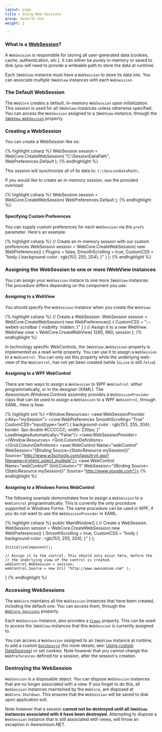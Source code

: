 ```yaml
---
layout: page
title : Using Web-Sessions
group: General Use
weight: 2

---
```


### What is a [WebSession](http://www.awesomium.com/docs/1_7_rc2/sharp_api/?tc=65967c02-ec87-8681-671d-9d12902618ec)?

A `WebSession` is responsible for storing all user-generated data (cookies, cache, authentication, etc.). It can either be purely in-memory or saved to disk (you will need to provide a writeable path to store the data at runtime).

Each `IWebView` instance must have a `WebSession` to store its data into. You can associate multiple `IWebView` instances with each `WebSession`.

### The Default WebSession

The `WebCore` creates a default, in-memory `WebSession` upon initialization. This session is used for all `IWebView` instances unless otherwise specified. You can access the `WebSession` assigned to a `IWebView` instance, through the [`IWebVew.WebSession`](http://www.awesomium.com/docs/1_7_rc2/sharp_api/?tc=e71ac686-75e9-ca7d-f1a8-39ebbc951b09) property.

### Creating a WebSession

You can create a WebSession like so:

{% highlight csharp %}
WebSession session = WebCore.CreateWebSession( "C:\\SessionDataPath", WebPreferences.Default );
{% endhighlight %}

This session will synchronize all of its data to: `C:\SessionDataPath\`.

If you would like to create an in-memory session, use the provided overload:

{% highlight csharp %}
WebSession session = WebCore.CreateWebSession( WebPreferences.Default );
{% endhighlight %}

#### Specifying Custom Preferences
You can supply custom preferences for each `WebSession` via the *`prefs`* parameter. Here's an example:

{% highlight csharp %}
// Create an in-memory session with our custom preferences
WebSession session = WebCore.CreateWebSession( new WebPreferences()
{
    Plugins = false,
    SmoothScrolling = true,
    CustomCSS = "body { background-color : rgb(153, 255, 204); }"
} );
{% endhighlight %}

### Assigning the WebSession to one or more IWebView instances
You can assign your `WebSession` instace to one more `IWebView` instances. The procedure differs depending on the component you use.

#### Assigning to a WebView

You should specify the `WebSession` instance when you create the `WebView`:

{% highlight csharp %}
// Create a WebSession.
WebSession session = WebCore.CreateWebSession( new WebPreferences()
{
    CustomCSS = "::-webkit-scrollbar { visibility: hidden; }"
} )
// Assign it to a new WebView.
WebView view = WebCore.CreateWebView( 1280, 960, session );
{% endhighlight %}

In technology specific WebControls, the `IWebView.WebSession` property is implemented as a read-write property. You can use it to assign a `WebSession` to a `WebControl`. You can only set this property while the underlying web-view of the `WebControl`, has not yet been created (while `IsLive` is still *`false`*).

#### Assigning to a WPF WebControl

There are two ways to assign a `WebSession` to WPF `WebControl`: either programmatically, or in the designer (XAML).
The *Awesomium.Windows.Controls* assembly provides a `WebSessionProvider` class that can be used to assign a `WebSession` to a WPF `WebControl`, through XAML. Here is how:

{% highlight xml %}
<Window 
    x:Class="WebControlSample.MainWindow" 
    xmlns="http://schemas.microsoft.com/winfx/2006/xaml/presentation" 
    xmlns:x="http://schemas.microsoft.com/winfx/2006/xaml"
    xmlns:core="clr-namespace:Awesomium.Core;assembly=Awesomium.Core"
    xmlns:awe="http://schemas.awesomium.com/winfx"
    Height="350" 
    Width="525">
    <Window.Resources>
        <awe:WebSessionProvider x:Key="mySession">
            <core:WebPreferences 
                SmoothScrolling="True" 
                CustomCSS="input[type='text'] { background-color : rgb(153, 255, 204); border: 3px double #CCCCCC; width: 230px; }" 
                LoadImagesAutomatically="False"/>
        </awe:WebSessionProvider>
    </Window.Resources>
    <Grid SnapsToDevicePixels="True">
        <Grid.ColumnDefinitions>
            <ColumnDefinition />
            <ColumnDefinition />
        </Grid.ColumnDefinitions>
        <awe:WebControl 
            Name="webControl" 
            WebSession="{Binding Source={StaticResource mySession}}" 
            Source="http://www.w3schools.com/tags/tryit.asp?filename=tryhtml_select_multiple"/>
        <awe:WebControl 
            Name="webControl1" 
            Grid.Column="1" 
            WebSession="{Binding Source={StaticResource mySession}}" 
            Source="http://www.google.com"/>
    </Grid>
</Window>
{% endhighlight %}

#### Assigning to a Windows Forms WebControl

The following example demonstrates how to assign a `WebSession` to a `WebControl` programmatically. This is currently the only procedure supported in Windows Forms. The same procedure can be used in WPF, if you do not want to use the `WebSessionProvider` in XAML.

{% highlight csharp %}
public MainWindow()
{
    // Create a WebSession.
    WebSession session = WebCore.CreateWebSession( new WebPreferences() 
    { 
        SmoothScrolling = true,
        CustomCSS = "body { background-color : rgb(153, 255, 204); }" 
    } );

    InitializeComponent();

    // Assign it to the control. This should only occur here, before the
    // the underlying view of the control is created.
    webControl.WebSession = session;
    webControl.Source = new Uri( "http://www.awesomium.com" );
}
{% endhighlight %}

### Accessing WebSessions
The `WebCore` maintains all the `WebSession` instances that have been created, including the default one. You can access them, through the [`WebCore.Sessions`](http://www.awesomium.com/docs/1_7_rc2/sharp_api/?tc=52b7071f-78d2-7874-8519-f2f478f6597b) property.

Each `WebSession` instance, also provides a [`Views`](http://www.awesomium.com/docs/1_7_rc2/sharp_api/?tc=94fdb374-ddfe-3284-b745-a25ef493c312) property. This can be used to access the `IWebView` instances that this `WebSession` is currently assigned to.

You can access a `WebSession` assigned to an `IWebView` instance at runtime, to add a custom [`DataSource`](http://www.awesomium.com/docs/1_7_rc2/sharp_api/?tc=5ca5033a-d814-d5e3-7a61-83e19d549f85) (for more details, see: [Using custom DataSources]()) or set cookies. Note however that you cannot change the `WebPreferences` defined for a session, after the session's creation.

### Destroying the WebSession
`WebSession` is a disposable object. You can dispose `WebSession` instances that are no longer associated with a view. If you forget to do this, all `WebSession` instances maintained by the `WebCore`, are disposed at `WebCore.Shutdown`. This ensures that the `WebSession` will be saved to disk upon application exit.

Note however that a session **cannot not be destroyed until all `IWebView` instances associated with it have been destroyed.** Attempting to dispose a `WebSession` instance that is still associated with views, will throw an exception in Awesomium.NET.
